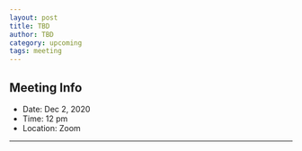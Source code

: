```yaml
---
layout: post
title: TBD
author: TBD
category: upcoming
tags: meeting
---
```


## Meeting Info

* Date: Dec 2, 2020
* Time: 12 pm
* Location: Zoom

---